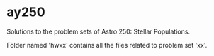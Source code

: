 # ay250
Solutions to the problem sets of Astro 250: Stellar Populations.

Folder named 'hwxx' contains all the files related to problem set 'xx'.
